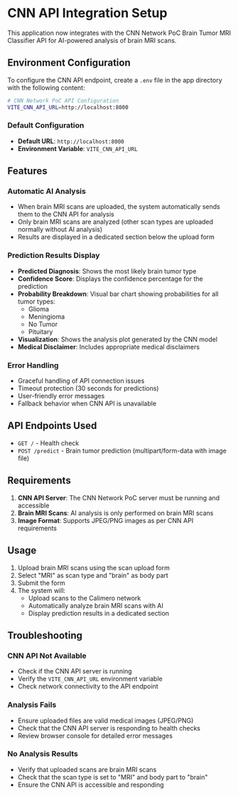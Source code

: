 # CNN API Integration Setup

This application now integrates with the CNN Network PoC Brain Tumor MRI Classifier API for AI-powered analysis of brain MRI scans.

## Environment Configuration

To configure the CNN API endpoint, create a `.env` file in the app directory with the following content:

```bash
# CNN Network PoC API Configuration
VITE_CNN_API_URL=http://localhost:8000
```

### Default Configuration

- **Default URL**: `http://localhost:8000`
- **Environment Variable**: `VITE_CNN_API_URL`

## Features

### Automatic AI Analysis

- When brain MRI scans are uploaded, the system automatically sends them to the CNN API for analysis
- Only brain MRI scans are analyzed (other scan types are uploaded normally without AI analysis)
- Results are displayed in a dedicated section below the upload form

### Prediction Results Display

- **Predicted Diagnosis**: Shows the most likely brain tumor type
- **Confidence Score**: Displays the confidence percentage for the prediction
- **Probability Breakdown**: Visual bar chart showing probabilities for all tumor types:
  - Glioma
  - Meningioma
  - No Tumor
  - Pituitary
- **Visualization**: Shows the analysis plot generated by the CNN model
- **Medical Disclaimer**: Includes appropriate medical disclaimers

### Error Handling

- Graceful handling of API connection issues
- Timeout protection (30 seconds for predictions)
- User-friendly error messages
- Fallback behavior when CNN API is unavailable

## API Endpoints Used

- `GET /` - Health check
- `POST /predict` - Brain tumor prediction (multipart/form-data with image file)

## Requirements

1. **CNN API Server**: The CNN Network PoC server must be running and accessible
2. **Brain MRI Scans**: AI analysis is only performed on brain MRI scans
3. **Image Format**: Supports JPEG/PNG images as per CNN API requirements

## Usage

1. Upload brain MRI scans using the scan upload form
2. Select "MRI" as scan type and "brain" as body part
3. Submit the form
4. The system will:
   - Upload scans to the Calimero network
   - Automatically analyze brain MRI scans with AI
   - Display prediction results in a dedicated section

## Troubleshooting

### CNN API Not Available

- Check if the CNN API server is running
- Verify the `VITE_CNN_API_URL` environment variable
- Check network connectivity to the API endpoint

### Analysis Fails

- Ensure uploaded files are valid medical images (JPEG/PNG)
- Check that the CNN API server is responding to health checks
- Review browser console for detailed error messages

### No Analysis Results

- Verify that uploaded scans are brain MRI scans
- Check that the scan type is set to "MRI" and body part to "brain"
- Ensure the CNN API is accessible and responding
